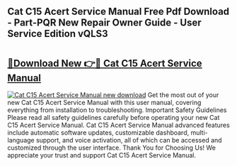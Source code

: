 ## Cat C15 Acert Service Manual Free Pdf Download - Part-PQR New Repair Owner Guide - User Service Edition vQLS3

# <h2><a href="http://bc10517.oget.top/?id=Cat+C15+Acert+Service+Manual">🔗Download New 👉🔴 Cat C15 Acert Service Manual</a></h2>

[![Cat C15 Acert Service Manual new download](https://i.imgur.com/5g1atiW.png)](http://bc10517.oget.top/?id=Cat+C15+Acert+Service+Manual)
Get the most out of your new Cat C15 Acert Service Manual with this user manual, covering everything from installation to troubleshooting. Important Safety Guidelines Please read all safety guidelines carefully before operating your new Cat C15 Acert Service Manual. Cat C15 Acert Service Manual advanced features include automatic software updates, customizable dashboard, multi-language support, and voice activation, all of which can be accessed and customized through the user interface. Thank You for Choosing Us! We appreciate your trust and support Cat C15 Acert Service Manual.
